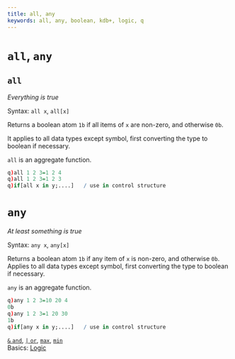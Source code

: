 ```yaml
---
title: all, any
keywords: all, any, boolean, kdb+, logic, q
---
```


# `all`, `any`



## `all`

_Everything is true_

Syntax: `all x`, `all[x]`

Returns a boolean atom `1b` if all items of `x` are non-zero, and otherwise `0b`. 

It applies to all data types except symbol, first converting the type to boolean if necessary.

`all` is an aggregate function.

```q
q)all 1 2 3=1 2 4
q)all 1 2 3=1 2 3
q)if[all x in y;....]   / use in control structure
```



# `any`

_At least something is true_

Syntax: `any x`, `any[x]`

Returns a boolean atom `1b` if any item of `x` is non-zero, and otherwise `0b`. Applies to all data types except symbol, first converting the type to boolean if necessary.

`any` is an aggregate function.

```q
q)any 1 2 3=10 20 4
0b
q)any 1 2 3=1 20 30
1b
q)if[any x in y;....]   / use in control structure
```


<i class="far fa-hand-point-right"></i>
[`&` `and`](lesser.md), 
[`|` `or`](greater.md), 
[`max`](max.md), 
[`min`](min.md)  
Basics: [Logic](../basics/logic.md)